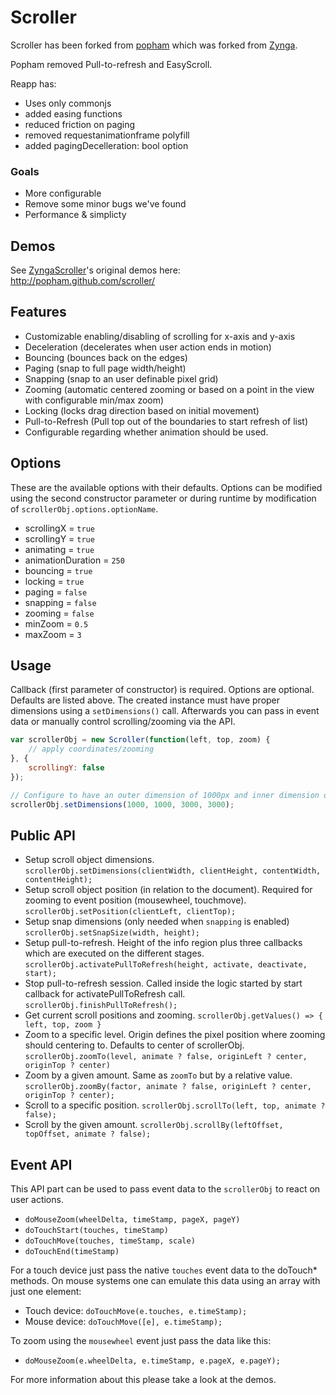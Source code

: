 Scroller
========

Scroller has been forked from [popham](https://github.com/popham/scroller/)
which was forked from [Zynga](https://github.com/zynga/scroller/).

Popham removed Pull-to-refresh and EasyScroll.

Reapp has:
 - Uses only commonjs
 - added easing functions
 - reduced friction on paging
 - removed requestanimationframe polyfill
 - added pagingDecelleration: bool option

### Goals

- More configurable
- Remove some minor bugs we've found
- Performance & simplicty


Demos
-----

See [ZyngaScroller](https://github.com/zynga/scroller/)'s original demos here: http://popham.github.com/scroller/


Features
--------

* Customizable enabling/disabling of scrolling for x-axis and y-axis
* Deceleration (decelerates when user action ends in motion)
* Bouncing (bounces back on the edges)
* Paging (snap to full page width/height)
* Snapping (snap to an user definable pixel grid)
* Zooming (automatic centered zooming or based on a point in the view with configurable min/max zoom)
* Locking (locks drag direction based on initial movement)
* Pull-to-Refresh (Pull top out of the boundaries to start refresh of list)
* Configurable regarding whether animation should be used.

Options
-------

These are the available options with their defaults.
Options can be modified using the second constructor parameter or during runtime by modification of `scrollerObj.options.optionName`.

* scrollingX = `true`
* scrollingY = `true`
* animating = `true`
* animationDuration = `250`
* bouncing = `true`
* locking = `true`
* paging = `false`
* snapping = `false`
* zooming = `false`
* minZoom = `0.5`
* maxZoom = `3`

Usage
-----

Callback (first parameter of constructor) is required. Options are optional.
Defaults are listed above.
The created instance must have proper dimensions using a `setDimensions()` call.
Afterwards you can pass in event data or manually control scrolling/zooming via the API.

```js
var scrollerObj = new Scroller(function(left, top, zoom) {
	// apply coordinates/zooming
}, {
	scrollingY: false
});

// Configure to have an outer dimension of 1000px and inner dimension of 3000px
scrollerObj.setDimensions(1000, 1000, 3000, 3000);
```

Public API
----------

* Setup scroll object dimensions.
  `scrollerObj.setDimensions(clientWidth, clientHeight, contentWidth, contentHeight);`
* Setup scroll object position (in relation to the document).
  Required for zooming to event position (mousewheel, touchmove).
  `scrollerObj.setPosition(clientLeft, clientTop);`
* Setup snap dimensions (only needed when `snapping` is enabled)
  `scrollerObj.setSnapSize(width, height);`
* Setup pull-to-refresh.
  Height of the info region plus three callbacks which are executed on the different stages.
  `scrollerObj.activatePullToRefresh(height, activate, deactivate, start);`
* Stop pull-to-refresh session.
  Called inside the logic started by start callback for activatePullToRefresh call.
  `scrollerObj.finishPullToRefresh();`
* Get current scroll positions and zooming.
  `scrollerObj.getValues() => { left, top, zoom }`
* Zoom to a specific level.
  Origin defines the pixel position where zooming should centering to.
  Defaults to center of scrollerObj.
  `scrollerObj.zoomTo(level, animate ? false, originLeft ? center, originTop ? center)`
* Zoom by a given amount.
  Same as `zoomTo` but by a relative value.
  `scrollerObj.zoomBy(factor, animate ? false, originLeft ? center, originTop ? center);`
* Scroll to a specific position.
  `scrollerObj.scrollTo(left, top, animate ? false);`
* Scroll by the given amount.
  `scrollerObj.scrollBy(leftOffset, topOffset, animate ? false);`

Event API
---------

This API part can be used to pass event data to the `scrollerObj` to react on user actions.

* `doMouseZoom(wheelDelta, timeStamp, pageX, pageY)`
* `doTouchStart(touches, timeStamp)`
* `doTouchMove(touches, timeStamp, scale)`
* `doTouchEnd(timeStamp)`

For a touch device just pass the native `touches` event data to the doTouch* methods.
On mouse systems one can emulate this data using an array with just one element:

* Touch device: `doTouchMove(e.touches, e.timeStamp);`
* Mouse device: `doTouchMove([e], e.timeStamp);`

To zoom using the `mousewheel` event just pass the data like this:

* `doMouseZoom(e.wheelDelta, e.timeStamp, e.pageX, e.pageY);`

For more information about this please take a look at the demos.
